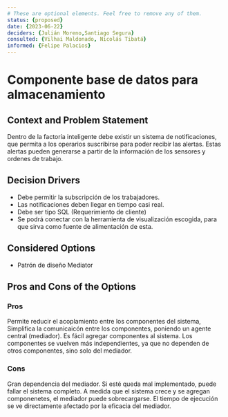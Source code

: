 ```yaml
---
# These are optional elements. Feel free to remove any of them.
status: {proposed}
date: {2023-06-22}
deciders: {Julián Moreno,Santiago Segura}
consulted: {Vilhai Maldonado, Nicolás Tibatá}
informed: {Felipe Palacios}
---
```

# Componente base de datos para almacenamiento

## Context and Problem Statement

Dentro de la factoría inteligente debe existir un sistema de notificaciones, que permita a  los operarios suscribirse para poder recibir las alertas. Estas alertas pueden generarse a partir de la información de los sensores y ordenes de trabajo.

<!-- This is an optional element. Feel free to remove. -->
## Decision Drivers

* Debe permitir la subscripción de los trabajadores. 
* Las notificaciones deben llegar en tiempo casi real. 
* Debe ser tipo SQL (Requerimiento de cliente)
* Se podrá conectar con la herramienta de visualización escogida, para que sirva como fuente de alimentación de esta. 

## Considered Options

* Patrón de diseño Mediator


<!-- This is an optional element. Feel free to remove. -->

## Pros and Cons of the Options

### Pros


Permite reducir el acoplamiento entre los componentes del sistema, 
Simplifica la comunicaicón entre los componentes, poniendo un agente central (mediador).
Es fácil agregar componentes al sistema.
Los componentes se vuelven más independientes, ya que no dependen de otros componentes, sino solo del mediador.


### Cons

Gran dependencia del mediador. Si esté queda mal implementado, puede fallar el sistema completo.
A medida que el sistema crece y se agregan componenetes, el mediador puede sobrecargarse. 
El tiempo de ejecución se ve directamente afectado por la eficacia del mediador. 
